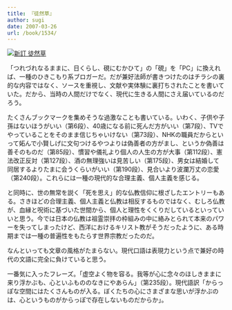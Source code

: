 ```yaml
---
title: 『徒然草』
author: sugi
date: 2007-03-26
url: /book/1534/
---
```

<a href="http://www.amazon.co.jp/exec/obidos/ASIN/400301121X/chezsugi-22/ref=nosim/" name="amazletlink" target="_blank"><img src="http://i1.wp.com/ecx.images-amazon.com/images/I/516WS3FCVQL.SL160.jpg?w=660" alt="新訂 徒然草" class="alignleft" data-recalc-dims="1" /></a>

「つれづれなるままに、日くらし、硯にむかひて」の「硯」を「PC」に換えれば、一種のひきこもり系ブロガーだ。だが兼好法師が書きつけたのはチラシの裏的な内容ではなく、ソースを重視し、文献や実体験に裏打ちされたことを書いていた。だから、当時の人間だけでなく、現代に生きる人間にさえ届いているのだろう。

たくさんブックマークを集めそうな過激なことも書いている。いわく、子供や子孫はないほうがいい（第6段）、40歳になる前に死んだ方がいい（第7段）、TVでやっていることをそのまま信じちゃいけない（第73段）、NHKの職員だからといって妬んで小賢しげに文句つけるやつよりは偽善者の方がまし、というか偽善は善そのものだ（第85段）、慣習や儀礼より個人の人生の方が大事（第112段）、憲法改正反対（第127段）、酒の無理強いは見苦しい（第175段）、男女は結婚して同居するよりたまに会うくらいがいい（第190段）、見合いより波瀾万丈の恋愛（第240段）。これらには一種の現代的な合理主義、個人主義を感じる。

と同時に、世の無常を説く「死を思え」的な仏教信仰に根ざしたエントリーもある。さきほどの合理主義、個人主義と仏教は相反するものではなく、むしろ仏教が、血縁と呪術に基づいた世間から、個人と理性をくくりだしているといっていいと思う。今では日本の仏教は祖霊崇拝の枠組みの中に絡みとられて本来のパワーを失ってしまったけど、西洋におけるキリスト教がそうだったように、ある時期までは一種の普遍性をもたらす世界宗教だったのだ。

なんといっても文章の風格がたまらない。現代口語は表現力という点で兼好の時代の文語に完全に負けていると思う。

一番気に入ったフレーズ。「虚空よく物を容る。我等が心に念々のほしきままに来り浮かぶも、心といふもののなきにやあらん」（第235段）。現代語訳「からっぽな空間にはたくさんものが入る。ぼくたちの心にさまざまな思いが浮かぶのは、心というものがからっぽで存在しないものだからか」。

